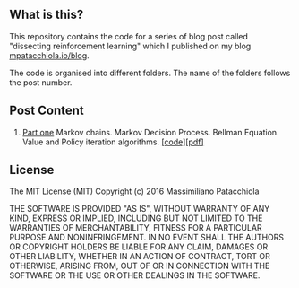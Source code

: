 
What is this?
-------------

This repository contains the code for a series of blog post called "dissecting reinforcement learning" which I published on my blog [mpatacchiola.io/blog](https://mpatacchiola.github.io/blog/).

The code is organised into different folders. The name of the folders follows the post number.

Post Content
------------

1. [Part one](https://mpatacchiola.github.io/blog/2016/12/09/dissecting-reinforcement-learning.html) Markov chains. Markov Decision Process. Bellman Equation. Value and Policy iteration algorithms. [[code]](./src/one)[[pdf]](./pdf)

License
--------
The MIT License (MIT)
Copyright (c) 2016 Massimiliano Patacchiola

THE SOFTWARE IS PROVIDED "AS IS", WITHOUT WARRANTY OF ANY KIND, EXPRESS OR IMPLIED, INCLUDING BUT NOT LIMITED TO THE WARRANTIES OF MERCHANTABILITY, FITNESS FOR A PARTICULAR PURPOSE AND NONINFRINGEMENT. IN NO EVENT SHALL THE AUTHORS OR COPYRIGHT HOLDERS BE LIABLE FOR ANY 
CLAIM, DAMAGES OR OTHER LIABILITY, WHETHER IN AN ACTION OF CONTRACT, TORT OR OTHERWISE, ARISING FROM, OUT OF OR IN CONNECTION WITH THE 
SOFTWARE OR THE USE OR OTHER DEALINGS IN THE SOFTWARE.
